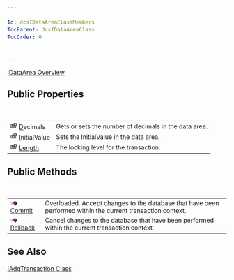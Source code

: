 ```yaml
---

Id: dcsIDataAreaClassMembers
TocParent: dcsIDataAreaClass
TocOrder: 0


---
```


[IDataArea Overview](iadg-transaction-class.html) 
## Public Properties

<br />


|      |      |
| ---- | ---- |
| <img alt="public property" src="images/property.bmp" style="WIDTH:16px; HEIGHT:16px" width="16" height="16" border="0" /> [<span class="auto-style1">D</span>](iadg-transaction-class-connection-property.html)ecimals | Gets or sets the number of decimals in the data area. |
| <img alt="public property" src="images/property.bmp" style="WIDTH:16px; HEIGHT:16px" width="16" height="16" border="0" /> [ I](iadg-transaction-class-name-property.html)nitialValue | Sets the InitialValue in the data area. |
| <img alt="public property" src="images/property.bmp" style="WIDTH:16px; HEIGHT:16px" width="16" height="16" border="0" /> [ L<span class="auto-style1">ength</span>](iadg-transaction-class-transaction-level-property.html) | The locking level for the transaction. |



## Public Methods

<br />


|      |      |
| ---- | ---- |
| <img alt="public property" src="images/public-method.gif" x-maintain-ratio="TRUE" width="15" height="11" border="0" /> [ Commit](iadg-transaction-class-commit-methods.html) | Overloaded. Accept changes to the database that have been performed within the current transaction context. |
| <img alt="public property" src="images/public-method.gif" x-maintain-ratio="TRUE" width="15" height="11" border="0" /> [ Rollback](iadg-transaction-class-rollback-method.html) | Cancel changes to the database that have been performed within the current transaction context. |



## See Also


[IAdgTransaction Class](iadg-transaction-class.html)

